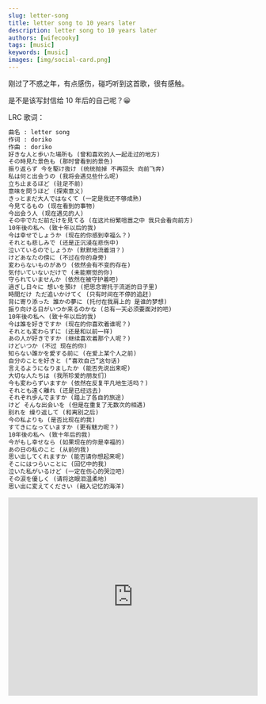 ```yaml
---
slug: letter-song
title: letter song to 10 years later
description: letter song to 10 years later
authors: [wifecooky]
tags: [music]
keywords: [music]
images: [img/social-card.png]
---
```


刚过了不惑之年，有点感伤，碰巧听到这首歌，很有感触。

是不是该写封信给 10 年后的自己呢？😀

LRC 歌词：

```txt
曲名 : letter song
作词 : doriko
作曲 : doriko
好きな人と歩いた場所も (曾和喜欢的人一起走过的地方)
その時見た景色も (那时曾看到的景色)
振り返らず 今を駆け抜け (统统抛掉 不再回头 向前飞奔)
私は何と出会うの (我将会遇见些什么呢)
立ち止まるほど (驻足不前)
意味を問うほど (探索意义)
きっとまだ大人ではなくて (一定是我还不够成熟)
今見てるもの (现在看到的事物)
今出会う人 (现在遇见的人)
その中でただ前だけを見てる (在这片纷繁喧嚣之中 我只会看向前方)
10年後の私へ (致十年以后的我)
今は幸せでしょうか (现在的你感到幸福么？)
それとも悲しみで (还是正沉浸在悲伤中)
泣いているのでしょうか (默默地流着泪？)
けどあなたの傍に (不过在你的身旁)
変わらないものがあり (依然会有不变的存在)
気付いていないだけで (未能察觉的你)
守られていませんか (依然在被守护着吧)
過ぎし日々に 想いを預け (把思念寄托于流逝的日子里)
時間だけ ただ追いかけてく (只有时间在不停的追赶)
背に寄り添った 誰かの夢に (托付在我肩上的 是谁的梦想)
振り向ける日がいつか来るのかな (总有一天必须要面对的吧)
10年後の私へ (致十年以后的我)
今は誰を好きですか (现在的你喜欢着谁呢？)
それとも変わらずに (还是和以前一样)
あの人が好きですか (继续喜欢着那个人呢？)
けどいつか (不过 现在的你)
知らない誰かを愛する前に (在爱上某个人之前)
自分のことを好きと (“喜欢自己”这句话)
言えるようになりましたか (能否先说出来呢)
大切な人たちは (我所珍爱的朋友们)
今も変わらずいますか (依然在反复平凡地生活吗？)
それとも遠く離れ (还是已经远去)
それぞれ歩んでますか (踏上了各自的旅途)
けど そんな出会いを (但是在重复了无数次的相遇)
别れを 缲り返して (和离别之后)
今の私よりも (是否比现在的我)
すてきになっていますか (更有魅力呢？)
10年後の私へ (致十年后的我)
今がもし幸せなら (如果现在的你是幸福的)
あの日の私のこと (从前的我)
思い出してくれますか (能否请你想起来呢)
そこにはつらいことに (回忆中的我)
泣いた私がいるけど (一定在伤心的哭泣吧)
その涙を優しく (请将这眼泪温柔地)
思い出に変えてください (融入记忆的海洋)
```

<iframe width="100%" height="400" src="https://www.youtube.com/embed/EnHC00hUPtA?si=RfKPvevwX0nZ7ie8" title="YouTube video player" frameborder="0" allow="accelerometer; autoplay; clipboard-write; encrypted-media; gyroscope; picture-in-picture; web-share" allowfullscreen></iframe>
